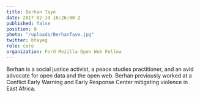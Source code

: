 ```yaml
---
title: Berhan Taye
date: 2017-02-14 16:26:00 Z
published: false
position: 0
photo: "/uploads/BerhanTaye.jpg"
twitter: btayeg
role: core
organization: Ford Mozilla Open Web Fellow
---
```


Berhan is a social justice activist, a peace studies practitioner, and an avid advocate for open data and the open web. Berhan previously worked at a Conflict Early Warning and Early Response Center mitigating violence in East Africa. 